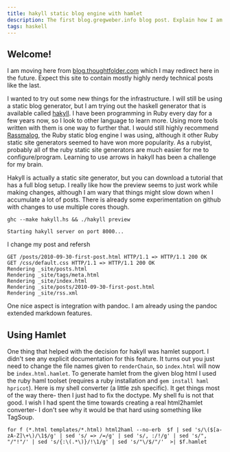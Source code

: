 ```yaml
---
title: hakyll static blog engine with hamlet
description: The first blog.gregweber.info blog post. Explain how I am using the hakyll static blog engine with hamlet
tags: haskell
---
```


Welcome!
------

I am moving here from [blog.thoughtfolder.com](blog.thoughtfolder.com) which I may redirect here in the future. Expect this site to contain mostly highly nerdy technical posts like the last.

I wanted to try out some new things for the infrastructure. I will still be using a static blog generator, but I am trying out the haskell generator that is available called [hakyll](http://jaspervdj.be/hakyll/). I have been programming in Ruby every day for a few years now, so I look to other language to learn more. Using more tools written with them is one way to further that. I would still highly recommend [Rassmalog](rassmalog.rubyforge.org/), the Ruby static blog engine I was using, although it other Ruby static site generators seemed to have won more popularity. As a rubyist, probably all of the ruby static site generators are much easier for me to configure/program. Learning to use arrows in hakyll has been a challenge for my brain.

Hakyll is actually a static site generator, but you can download a tutorial that has a full blog setup. I really like how the preview seems to just work while making changes, although I am wary that things might slow down when I accumulate a lot of posts. There is already some experimentation on github with changes to use multiple cores though.

~~~
ghc --make hakyll.hs && ./hakyll preview

Starting hakyll server on port 8000...
~~~

I change my post and refersh

~~~
GET /posts/2010-09-30-first-post.html HTTP/1.1 => HTTP/1.1 200 OK
GET /css/default.css HTTP/1.1 => HTTP/1.1 200 OK
Rendering _site/posts.html
Rendering _site/tags/meta.html
Rendering _site/index.html
Rendering _site/posts/2010-09-30-first-post.html
Rendering _site/rss.xml
~~~

One nice aspect is integration with pandoc. I am already using the pandoc extended markdown features.

Using Hamlet
------------
One thing that helped with the decision for hakyll was hamlet support. I didn't see any explicit documentation for this feature. It turns out you just need to change the file names given to `renderChain`, so `index.html` will now be `index.html.hamlet`. To generate hamlet from the given blog html I used the ruby haml toolset (requires a ruby installation and `gem install haml hpricot`). Here is my shell converter (a little zsh specific). It get things most of the way there- then I just had to fix the doctype. My shell fu is not that good. I wish I had spent the time towards creating a real html2hamlet converter- I don't see why it would be that hard using something like TagSoup.

    for f (*.html templates/*.html) html2haml --no-erb  $f | sed 's/\($[a-zA-Z]\+\)/\1$/g' | sed 's/ => /=/g' | sed 's/, :/!/g' | sed 's/", "/"!"/' | sed 's/{:\(.*\)}/!\1/g' | sed 's/"\/$/"/'  >| $f.hamlet
